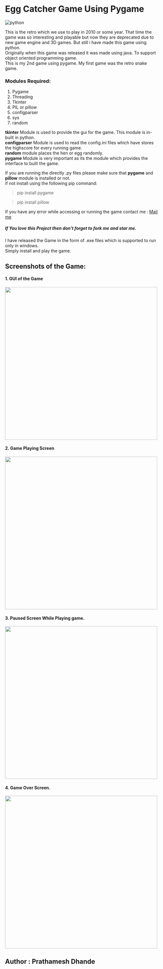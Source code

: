 # Egg Catcher Game Using Pygame

![python](https://img.shields.io/badge/python-v3.9.10-red?style=flat-square&logo=python)

<p align="left">
		This is the retro which we use to play in 2010 or some year. That time the game was so interesting and playable but now they are deprecated due to new game engine and 3D games. But still i have made this game using python. <br />
		Originally when this game was released it was made using java. To support object oriented programming game.<br />
		This is my 2nd game using pygame. My first game was the retro snake game.<br />
	</p>

### Modules Required:
1. Pygame
2. Threading
3. Tkinter 
4. PIL or pillow
5. configparser
6. sys
7. random

**tkinter** Module is used to provide the gui for the game. This module is in-built in python.
<br />
**configparser** Module is used to read the config.ini files which have stores the highscore for every running game.
<br />
**random** module places the hen or egg randomly.
<br />
**pygame** Module is very important as its the module which provides the interface to built the game.
<br />

If you are running the directly .py files please make sure that **pygame** and **pillow** module is installed or not.<br />
if not install using the following pip command:
>pip install pygame

>pip install pillow

If you have any error while accessing or running the game contact me :   [Mail me](mailto:prathameshdhande534@gmail.com) 

##### If You love this Project then don't forget to fork me and star me.

I have released the Game in the form of .exe files which is supported to run only in windows.<br />
Simply install and play the game.<br />

## Screenshots of the Game:
<h4>1. GUI of the Game</h4>
<img src="https://user-images.githubusercontent.com/87264935/175234995-b387b654-f030-4c10-b66c-09501e79f918.png" width=500> <br />
<h4>2. Game Playing Screen</h4>
<img src="https://user-images.githubusercontent.com/87264935/175235016-99dd9f88-c6ef-42e2-bed6-66d19145fbac.png" width=500> <br />
<h4>3. Paused Screen While Playing game.</h4>
<img src="https://user-images.githubusercontent.com/87264935/175234967-f515fac3-dc78-4771-b19e-b4ed35ab83d0.png" width=500> <br />
<h4>4. Game Over Screen.</h4>
<img src="https://user-images.githubusercontent.com/87264935/175234988-6fe80e90-0b15-48ab-902a-8af500f87bb4.png" width=500> <br />

## Author : Prathamesh Dhande
